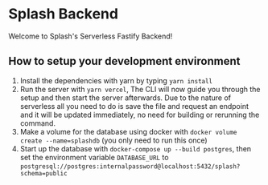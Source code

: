 # Splash Backend

Welcome to Splash's Serverless Fastify Backend!

## How to setup your development environment

1. Install the dependencies with yarn by typing `yarn install`
2. Run the server with `yarn vercel`, The CLI will now guide you through the setup and then start the server afterwards. Due to the nature of serverless all you need to do is save the file and request an endpoint and it will be updated immediately, no need for building or rerunning the command.
3. Make a volume for the database using docker with `docker volume create --name=splashdb` (you only need to run this once)
4. Start up the database with `docker-compose up --build postgres`, then set the environment variable `DATABASE_URL` to `postgresql://postgres:internalpassword@localhost:5432/splash?schema=public`
